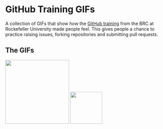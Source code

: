 # GitHub Training GIFs
A collection of GIFs that show how the [GitHub training](https://rockefelleruniversity.github.io/RU_reproducibleR/) from the BRC at Rockefeller University made people feel. This gives people a chance to practice raising issues, forking repositories and submitting pull requests.

## The GIFs
<img src="https://media.giphy.com/media/vFKqnCdLPNOKc/giphy.gif" width="200" height="200" /> 

<img src="https://media.giphy.com/media/w8qewcZwdyE4xCQFL5/giphy.gif" width="100" height="100" /> 
